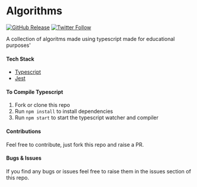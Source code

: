 # Algorithms

[![GitHub Release](https://img.shields.io/github/v/release/chazmcgrill/algorithms)](https://github.com/chazmcgrill/algorithms/releases)
[![Twitter Follow](https://img.shields.io/twitter/follow/charlietcoder.svg?style=social)](https://twitter.com/charlietcoder)

A collection of algoritms made using typescript made for educational purposes' 

#### Tech Stack
- [Typescript](https://www.typescriptlang.org/)
- [Jest](https://jestjs.io/)

#### To Compile Typescript

1. Fork or clone this repo
2. Run `npm install` to install dependencies
3. Run `npm start` to start the typescript watcher and compiler

#### Contributions

Feel free to contribute, just fork this repo and raise a PR.

#### Bugs & Issues

If you find any bugs or issues feel free to raise them in the issues section of this repo.
